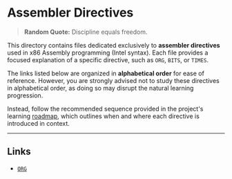 # Assembler Directives

> **Random Quote:** Discipline equals freedom.

This directory contains files dedicated exclusively to **assembler directives** used in x86 Assembly programming (Intel syntax). Each file provides a focused explanation of a specific directive, such as `ORG`, `BITS`, or `TIMES`.

The links listed below are organized in **alphabetical order** for ease of reference. However, you are strongly advised not to study these directives in alphabetical order, as doing so may disrupt the natural learning progression.

Instead, follow the recommended sequence provided in the project's learning [roadmap](../../roadmap/README.md), which outlines when and where each directive is introduced in context.

---

## Links

+ [`ORG`](./org.md)
